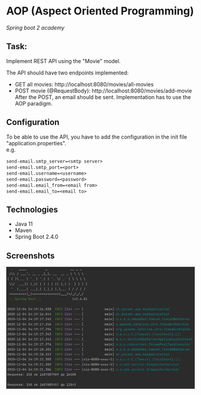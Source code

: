 # AOP (Aspect Oriented Programming)
*Spring boot 2 academy*

## Task: 

Implement REST API using the "Movie" model. 

The API should have two endpoints implemented:
* GET all movies: http://localhost:8080/movies/all-movies
* POST movie (@RequestBody): http://localhost:8080/movies/add-movie
<br>After the POST, an email should be sent. Implementation has to use the AOP paradigm.

## Configuration

To be able to use the API, you have to add the configuration in the init file "application.properties".
<br>e.g.
<br>

    send-email.smtp_server=<smtp server>
    send-email.smtp_port=<port>
    send-email.username=<username>
    send-email.password=<password>
    send-email.email_from=<email from>
    send-email.email_to=<email to>

## Technologies

- Java 11
- Maven
- Spring Boot 2.4.0


## Screenshots

![response](./prtScr/1.png "Response")


